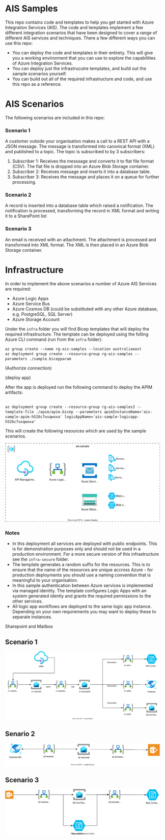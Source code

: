 # AIS Samples   

This repo contains code and templates to help you get started with Azure Integration Services (AIS). The code and templates implement a few different integration scenarios that have been designed to cover a range of different AIS services and techniques. There a few different ways you can use this repo:

* You can deploy the code and templates in their entirety. This will give you a working environment that you can use to explore the capabilities of Azure Integration Services.
* You can deploy just the infrastrucutre templates, and build out the sample scenarios yourself.
* You can build out all of the required infrastructure and code, and use this repo as a reference.

# AIS Scenarios

The following scenarios are included in this repo:

### Scenario 1

A customer outside your organisation makes a call to a REST API with a JSON message. The message is transformed into canonical format (XML) and published to a topic.  The topic is subscribed to by 3 subscribers:

1. Subscriber 1: Receives the messsage and converts it to flat file format (CSV). The flat file is dropped into an Azure Blob Storage container.
2. Subscriber 2: Receives message and inserts it into a database table.
3. Subscriber 3: Receives the message and places it on a queue for further processing.

### Scenario 2

A record is inserted into a database table which raised a notification. The notification is processed, transforming the record in XML format and writing it to a SharePoint list

### Scenario 3

An email is received with an attachment. The attachment is processed and transformed into XML format. The XML is then placed in an Azure Blob Storage container.
	
# Infrastructure

In order to implement the above scenarios a number of Azure AIS Services are required:

* Azure Logic Apps
* Azure Service Bus
* Azure Cosmos DB (could be substituted with any other Azure database, e.g. PostgreSQL, SQL Server)
* Azure Storage Account

Under the `infra` folder you will find Bicep templates that will deploy the required infrastructure. The template can be deployed using the folling Azure CLI command (run from the `infra` folder):

```azurecli  
az group create --name rg-ais-samples --location australiaeast  
az deployment group create --resource-group rg-ais-samples --parameters ./sample.bicepparam
```

(Authorize connection)

(deploy app)

After the app is deployed run the following command to deploy the APIM artifacts:
    
```azurecli

az deployment group create --resource-group rg-ais-samples3 --template-file ./apim/apim.bicep --parameters apimInstanceName='ais-sample-apim-h526c7usqwoxa' logicAppName='ais-sample-logicapp-h526c7usqwoxa'

```

This will create the following resources which are used by the sample scenarios. 

![A diagram showing the Azure resources used in the solution](diagrams/ais-sample.drawio.svg)

### Notes

* In this deployment all services are deployed with public endpoints. This is for demonstration purposes only and should not be used in a production environment. For a more secure version of this infrastructure see the `infra-secure` folder.   
* The template generates a random suffix for the resources. This is to ensure that the name of the resources are unique accross Azure - for production deployments you should use a naming convention that is meaningful to your organisation.
* In this sample authentication between Azure services is implemented via managed identity. The template configures Logic Apps with an system generated identiy and grants the required permissions to the other services.
* All logic app workflows are deployed to the same logic app instance. Depending on your own requirements you may want to deploy these to separate instances.

Sharepoint and Mailbox

## Scenario 1

![A diagram showing the details of scenario 1](diagrams/ais-sample-s1.drawio.svg)

## Senario 2

![A diagram showing the details of scenario 2](diagrams/ais-sample-s2.drawio.svg)

## Scenario 3

![A diagram showing the details of scenario 3](diagrams/ais-sample-s3.drawio.svg)